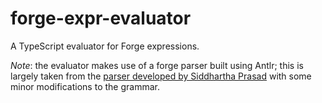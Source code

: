 # forge-expr-evaluator

A TypeScript evaluator for Forge expressions.

_Note_: the evaluator makes use of a forge parser built using Antlr; this is largely taken from
the [parser developed by Siddhartha Prasad](https://github.com/sidprasad/forge-antlr/)
with some minor modifications to the grammar.

